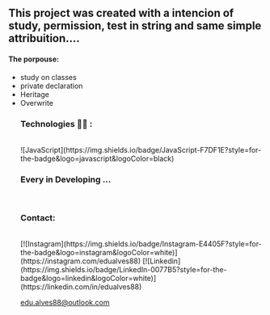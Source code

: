 ## This project was created with a intencion of study, permission, test in string and same simple attribuition....

#### The porpouse: 
<ul>
  <li>study on classes
  <li>private declaration
  <li>Heritage
  <li>Overwrite

<br/>

### Technologies 👨‍💻 :
<br/>
![JavaScript](https://img.shields.io/badge/JavaScript-F7DF1E?style=for-the-badge&logo=javascript&logoColor=black)

### Every in Developing ... 
<br/>

### Contact:
<br/>
[![Instagram](https://img.shields.io/badge/Instagram-E4405F?style=for-the-badge&logo=instagram&logoColor=white)](https://instagram.com/edualves88)
[![Linkedin](https://img.shields.io/badge/LinkedIn-0077B5?style=for-the-badge&logo=linkedin&logoColor=white)](https://linkedin.com/in/edualves88)
<br/>

edu.alves88@outlook.com

